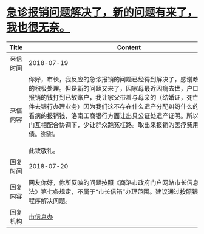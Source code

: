 # <a href="http://www.shangluo.gov.cn/zmhd/ldxxxx.jsp?urltype=leadermail.LeaderMailContentUrl&wbtreeid=1112&leadermailid=4825">急诊报销问题解决了，新的问题有来了，我也很无奈。</a>
| Title |                                                                                                                                                                    Content                                                                                                                                                                    |
|:-----:|-----------------------------------------------------------------------------------------------------------------------------------------------------------------------------------------------------------------------------------------------------------------------------------------------------------------------------------------------|
| 来信时间  | 2018-07-19                                                                                                                                                                                                                                                                                                                                    |
| 来信内容  | 你好，市长，我反应的急诊报销的问题已经得到解决了，感谢政府工作人员的积极处理。但是新的问题又来了，因家母最近因病去世，户口已经注销，报销的钱打到已故账户，我让家父带着与母亲的（结婚证，死亡证明，等证件去银行办理业务）因为我们这不存在什么遗产分配纠纷什么的，就是借钱看病的报销钱，洛南工商银行方面让出具公证处遗产证明。所以希望政府部门互相配合协调下，少让群众跑冤枉路。取出来报销的医疗费用，以便还外债。谢谢。                                                                                                                             此致敬礼。 |
| 回复时间  | 2018-07-20                                                                                                                                                                                                                                                                                                                                    |
| 回复内容  | 网友你好，你所反映的问题按照《商洛市政府门户网站市长信息管理暂行办法》第七条规定，不属于“市长信箱”办理范围。建议通过按照银行相关取款程序解决问题。                                                                                                                                                                                                                                                                    |
| 回复机构  | <a href="../../category/agencies/市信息办.md">市信息办</a>                                                                                                                                                                                                                                                                                            |